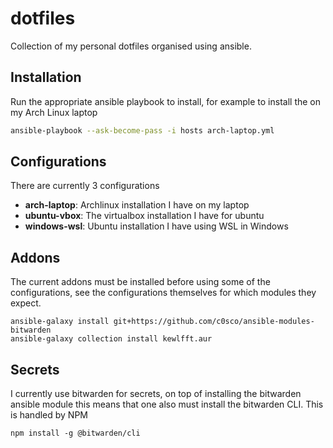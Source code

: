 dotfiles
========

Collection of my personal dotfiles organised using ansible.

## Installation

Run the appropriate ansible playbook to install, for example to install the
on my Arch Linux laptop

```bash
ansible-playbook --ask-become-pass -i hosts arch-laptop.yml
```

## Configurations

There are currently 3 configurations

 * __arch-laptop__: Archlinux installation I have on my laptop
 * __ubuntu-vbox__: The virtualbox installation I have for ubuntu
 * __windows-wsl__: Ubuntu installation I have using WSL in Windows

## Addons

The current addons must be installed before using some of the configurations,
see the configurations themselves for which modules they expect.

```
ansible-galaxy install git+https://github.com/c0sco/ansible-modules-bitwarden
ansible-galaxy collection install kewlfft.aur
```

## Secrets

I currently use bitwarden for secrets, on top of installing the bitwarden
ansible module this means that one also must install the bitwarden CLI. This is
handled by NPM

```
npm install -g @bitwarden/cli
```
